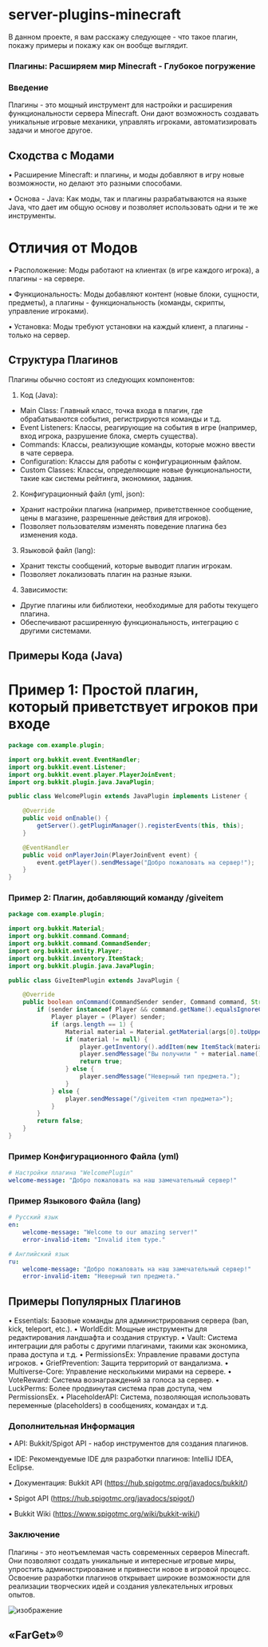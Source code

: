 # server-plugins-minecraft
В данном проекте, я вам расскажу следующее - что такое плагин, покажу примеры и покажу как он вообще выглядит.

### Плагины: Расширяем мир Minecraft - Глубокое погружение

### Введение

Плагины - это мощный инструмент для настройки и расширения функциональности сервера Minecraft. Они дают возможность создавать уникальные игровые механики, управлять игроками, автоматизировать задачи и многое другое. 

## Сходства с Модами

• Расширение Minecraft: и плагины, и моды добавляют в игру новые возможности, но делают это разными способами.

• Основа - Java: Как моды, так и плагины разрабатываются на языке Java, что дает им общую основу и позволяет использовать одни и те же инструменты.

# Отличия от Модов

• Расположение: Моды работают на клиентах (в игре каждого игрока), а плагины - на сервере.

• Функциональность: Моды добавляют контент (новые блоки, сущности, предметы), а плагины - функциональность (команды, скрипты, управление игроками).

• Установка: Моды требуют установки на каждый клиент, а плагины - только на сервер.

## Структура Плагинов

Плагины обычно состоят из следующих компонентов:

1. Код (Java): 
  * Main Class: Главный класс, точка входа в плагин, где обрабатываются события, регистрируются команды и т.д.
  * Event Listeners: Классы, реагирующие на события в игре (например, вход игрока, разрушение блока, смерть существа).
  * Commands: Классы, реализующие команды, которые можно ввести в чате сервера.
  * Configuration: Классы для работы с конфигурационным файлом.
  * Custom Classes: Классы, определяющие новые функциональности, такие как системы рейтинга, экономики, задания.

2. Конфигурационный файл (yml, json):
  * Хранит настройки плагина (например, приветственное сообщение, цены в магазине, разрешенные действия для игроков).
  * Позволяет пользователям изменять поведение плагина без изменения кода.

3. Языковой файл (lang):
  * Хранит тексты сообщений, которые выводит плагин игрокам.
  * Позволяет локализовать плагин на разные языки.

4. Зависимости:
  * Другие плагины или библиотеки, необходимые для работы текущего плагина.
  * Обеспечивают расширенную функциональность, интеграцию с другими системами.

## Примеры Кода (Java)

# Пример 1: Простой плагин, который приветствует игроков при входе

```java
package com.example.plugin;

import org.bukkit.event.EventHandler;
import org.bukkit.event.Listener;
import org.bukkit.event.player.PlayerJoinEvent;
import org.bukkit.plugin.java.JavaPlugin;

public class WelcomePlugin extends JavaPlugin implements Listener {

    @Override
    public void onEnable() {
        getServer().getPluginManager().registerEvents(this, this);
    }

    @EventHandler
    public void onPlayerJoin(PlayerJoinEvent event) {
        event.getPlayer().sendMessage("Добро пожаловать на сервер!");
    }
}
```

### Пример 2: Плагин, добавляющий команду /giveitem
```java
package com.example.plugin;

import org.bukkit.Material;
import org.bukkit.command.Command;
import org.bukkit.command.CommandSender;
import org.bukkit.entity.Player;
import org.bukkit.inventory.ItemStack;
import org.bukkit.plugin.java.JavaPlugin;

public class GiveItemPlugin extends JavaPlugin {

    @Override
    public boolean onCommand(CommandSender sender, Command command, String label, String[] args) {
        if (sender instanceof Player && command.getName().equalsIgnoreCase("giveitem")) {
            Player player = (Player) sender;
            if (args.length == 1) {
                Material material = Material.getMaterial(args[0].toUpperCase());
                if (material != null) {
                    player.getInventory().addItem(new ItemStack(material, 1));
                    player.sendMessage("Вы получили " + material.name() + "!");
                    return true;
                } else {
                    player.sendMessage("Неверный тип предмета.");
                }
            } else {
                player.sendMessage("/giveitem <тип предмета>");
            }
        }
        return false;
    }
}
```

### Пример Конфигурационного Файла (yml)
```yml
# Настройки плагина "WelcomePlugin"
welcome-message: "Добро пожаловать на наш замечательный сервер!"
```

### Пример Языкового Файла (lang)
```yml
# Русский язык
en:
    welcome-message: "Welcome to our amazing server!"
    error-invalid-item: "Invalid item type."

# Английский язык
ru:
    welcome-message: "Добро пожаловать на наш замечательный сервер!"
    error-invalid-item: "Неверный тип предмета."
```

## Примеры Популярных Плагинов

• Essentials: Базовые команды для администрирования сервера (ban, kick, teleport, etc.).
• WorldEdit: Мощные инструменты для редактирования ландшафта и создания структур.
• Vault: Система интеграции для работы с другими плагинами, такими как экономика, права доступа и т.д.
• PermissionsEx: Управление правами доступа игроков.
• GriefPrevention: Защита территорий от вандализма.
• Multiverse-Core: Управление несколькими мирами на сервере.
• VoteReward: Система вознаграждений за голоса за сервер.
• LuckPerms: Более продвинутая система прав доступа, чем PermissionsEx.
• PlaceholderAPI: Система, позволяющая использовать переменные (placeholders) в сообщениях, командах и т.д.

### Дополнительная Информация

• API: Bukkit/Spigot API - набор инструментов для создания плагинов.

• IDE: Рекомендуемые IDE для разработки плагинов: IntelliJ IDEA, Eclipse.

• Документация: Bukkit API (https://hub.spigotmc.org/javadocs/bukkit/)

• Spigot API (https://hub.spigotmc.org/javadocs/spigot/)

• Bukkit Wiki (https://www.spigotmc.org/wiki/bukkit-wiki/)

### Заключение

Плагины - это неотъемлемая часть современных серверов Minecraft. Они позволяют создать уникальные и интересные игровые миры, упростить администрирование и привнести новое в игровой процесс. Освоение разработки плагинов открывает широкие возможности для реализации творческих идей и создания увлекательных игровых опытов.

![изображение](https://github.com/FarGetTeam/server-plugins-minecraft/assets/174455066/b31f8cef-77f1-4fb3-a04f-6c2ebe771566)

## «FarGet»®
